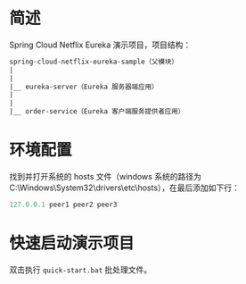 # 简述

Spring Cloud Netflix Eureka 演示项目，项目结构：

```html
spring-cloud-netflix-eureka-sample（父模块）
|
|
|__ eureka-server（Eureka 服务器端应用）
|
|
|__ order-service（Eureka 客户端服务提供者应用）
```

# 环境配置

找到并打开系统的 hosts 文件（windows 系统的路径为 C:\Windows\System32\drivers\etc\hosts），在最后添加如下行：

```java
127.0.0.1 peer1 peer2 peer3
```

# 快速启动演示项目

双击执行 `quick-start.bat` 批处理文件。